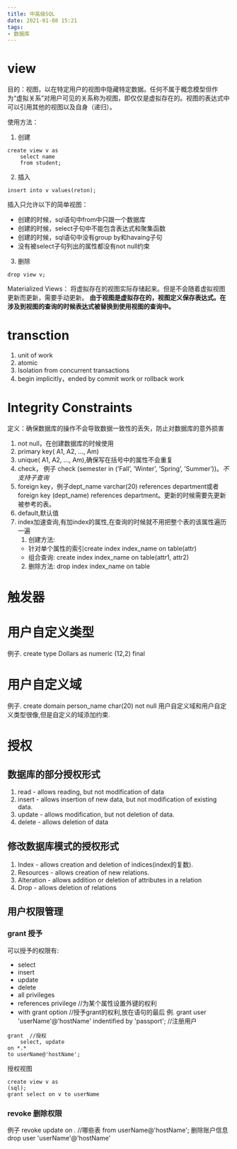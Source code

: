 ```yaml
---
title: 中高级SQL
date: 2021-01-08 15:21
tags:
- 数据库
---
```

# view
目的：视图，以在特定用户的视图中隐藏特定数据。任何不属于概念模型但作为“虚拟关系”对用户可见的关系称为视图，即仅仅是虚拟存在的。视图的表达式中可以引用其他的视图以及自身（递归）。

使用方法：
1. 创建
```
create view v as 
    select name
    from student;
```
2. 插入
```
insert into v values(reton);
```
插入只允许以下的简单视图：
+ 创建的时候，sql语句中from中只跟一个数据库
+ 创建的时候，select子句中不能包含表达式和聚集函数
+ 创建的时候，sql语句中没有group by和havaing子句
+ 没有被select子句列出的属性都没有not null约束
3. 删除
```
drop view v;
```
Materialized Views： 将虚拟存在的视图实际存储起来。但是不会随着虚拟视图更新而更新，需要手动更新。
**由于视图是虚拟存在的，视图定义保存表达式。在涉及到视图的查询的时候表达式被替换到使用视图的查询中。**
# transction
1. unit of work
2. atomic 
3. Isolation from concurrent transactions
4. begin implicitly，ended by commit work or rollback work

# Integrity Constraints
定义：确保数据库的操作不会导致数据一致性的丢失，防止对数据库的意外损害
1. not null，在创建数据库的时候使用
2. primary key( A1, A2, …, Am)
3. unique( A1, A2, …, Am),确保写在括号中的属性不会重复
4. check， 例子 check (semester in (’Fall’, ’Winter’, ’Spring’, ’Summer’))。*不支持子查询*
5. foreign key，例子dept_name varchar(20) references department或者foreign key (dept_name) references department。更新的时候需要先更新被参考的表。
6. default,默认值
7. index加速查询,有加index的属性,在查询的时候就不用把整个表的该属性遍历一遍
    1. 创建方法:
    + 针对单个属性的索引create index index_name on table(attr)
    + 组合查询: create index index_name on table(attr1, attr2)
    2. 删除方法:
    drop index index_name on table 
    
# 触发器

# 用户自定义类型
例子. create type Dollars as numeric (12,2) final 
# 用户自定义域
例子. create domain person_name char(20) not null
用户自定义域和用户自定义类型很像,但是自定义的域添加约束.
# 授权
## 数据库的部分授权形式
1. read - allows reading, but not modification of data
2. insert - allows insertion of new data, but not modification of existing data.
3. update - allows modification, but not deletion of data.
4. delete - allows deletion of data
## 修改数据库模式的授权形式
1. Index - allows creation and deletion of indices(index的复数).
2. Resources - allows creation of new relations.
3. Alteration - allows addition or deletion of attributes in a relation
4. Drop - allows deletion of relations
## 用户权限管理
### grant 授予
可以授予的权限有:
+ select
+ insert
+ update
+ delete
+ all privileges
+ references privilege //为某个属性设置外键的权利
+ with grant option //授予grant的权利,放在语句的最后
例. grant user 'userName'@'hostName' indentified by 'passport'; //注册用户
```
grant  //授权
    select, update
on *.*
to userName@'hostName';
```
授权视图
```
create view v as
(sql);
grant select on v to userName
```
### revoke 删除权限
例子
revoke
    update
on *.* //哪些表
from userName@'hostName';
删除账户信息
drop user 'userName'@'hostName'
